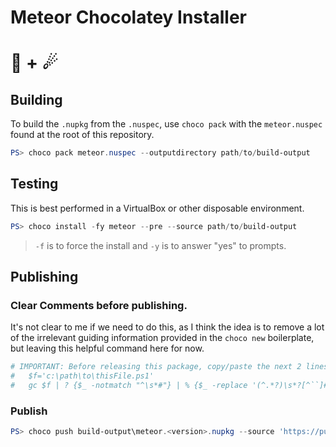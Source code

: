﻿# Meteor Chocolatey Installer

# 🍫  + ☄

## Building

To build the `.nupkg` from the `.nuspec`, use `choco pack` with the `meteor.nuspec` found at the root of this repository.

```ps1
PS> choco pack meteor.nuspec --outputdirectory path/to/build-output
```

## Testing

This is best performed in a VirtualBox or other disposable environment.

```ps1
PS> choco install -fy meteor --pre --source path/to/build-output
```

> `-f` is to force the install and `-y` is to answer "yes" to prompts.

## Publishing

### Clear Comments before publishing.

It's not clear to me if we need to do this, as I think the idea is to remove a lot of the irrelevant guiding information provided in the `choco new` boilerplate, but leaving this helpful command here for now.

```ps1
# IMPORTANT: Before releasing this package, copy/paste the next 2 lines into PowerShell to remove all comments from this file:
#   $f='c:\path\to\thisFile.ps1'
#   gc $f | ? {$_ -notmatch "^\s*#"} | % {$_ -replace '(^.*?)\s*?[^``]#.*','$1'} | Out-File $f+".~" -en utf8; mv -fo $f+".~" $f
```

### Publish

```ps1
PS> choco push build-output\meteor.<version>.nupkg --source 'https://push.chocolatey.org/' --key '<api-key>'
```